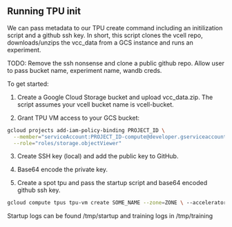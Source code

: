 ## Running TPU init

We can pass metadata to our TPU create command including an initilization script and a github ssh key. In short, this script clones the vcell repo, downloads/unzips the vcc_data from a GCS instance and runs an experiment.

TODO: Remove the ssh nonsense and clone a public github repo. Allow user to pass bucket name, experiment name, wandb creds.

To get started:

1. Create a Google Cloud Storage bucket and upload vcc_data.zip. The script assumes your vcell bucket name is vcell-bucket.

2. Grant TPU VM access to your GCS bucket:

```sh
gcloud projects add-iam-policy-binding PROJECT_ID \
  --member="serviceAccount:PROJECT_ID-compute@developer.gserviceaccount.com" \
  --role="roles/storage.objectViewer"
```

3. Create SSH key (local) and add the public key to GitHub.

4. Base64 encode the private key.

5. Create a spot tpu and pass the startup script and base64 encoded github ssh key.

```sh
gcloud compute tpus tpu-vm create SOME_NAME --zone=ZONE \ --accelerator-type=TYPE --version=VERSION --metadata \ "github-ssh-key=<BASE64-ED25519-KEY>" --metadata-from-file \ startup-script=tpu-init.sh --spot
```

Startup logs can be found /tmp/startup and training logs in /tmp/training
